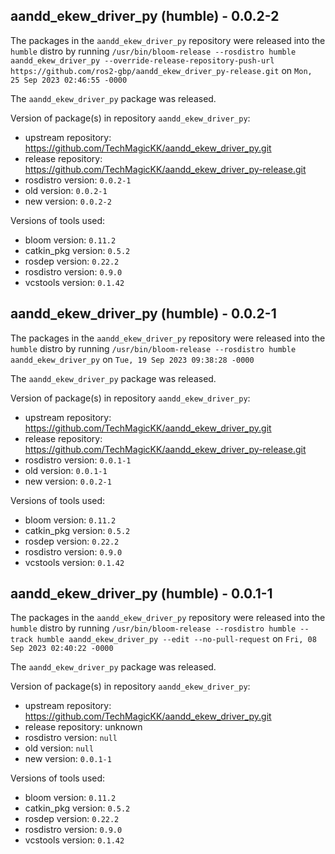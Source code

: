 ## aandd_ekew_driver_py (humble) - 0.0.2-2

The packages in the `aandd_ekew_driver_py` repository were released into the `humble` distro by running `/usr/bin/bloom-release --rosdistro humble aandd_ekew_driver_py --override-release-repository-push-url https://github.com/ros2-gbp/aandd_ekew_driver_py-release.git` on `Mon, 25 Sep 2023 02:46:55 -0000`

The `aandd_ekew_driver_py` package was released.

Version of package(s) in repository `aandd_ekew_driver_py`:

- upstream repository: https://github.com/TechMagicKK/aandd_ekew_driver_py.git
- release repository: https://github.com/TechMagicKK/aandd_ekew_driver_py-release.git
- rosdistro version: `0.0.2-1`
- old version: `0.0.2-1`
- new version: `0.0.2-2`

Versions of tools used:

- bloom version: `0.11.2`
- catkin_pkg version: `0.5.2`
- rosdep version: `0.22.2`
- rosdistro version: `0.9.0`
- vcstools version: `0.1.42`


## aandd_ekew_driver_py (humble) - 0.0.2-1

The packages in the `aandd_ekew_driver_py` repository were released into the `humble` distro by running `/usr/bin/bloom-release --rosdistro humble aandd_ekew_driver_py` on `Tue, 19 Sep 2023 09:38:28 -0000`

The `aandd_ekew_driver_py` package was released.

Version of package(s) in repository `aandd_ekew_driver_py`:

- upstream repository: https://github.com/TechMagicKK/aandd_ekew_driver_py.git
- release repository: https://github.com/TechMagicKK/aandd_ekew_driver_py-release.git
- rosdistro version: `0.0.1-1`
- old version: `0.0.1-1`
- new version: `0.0.2-1`

Versions of tools used:

- bloom version: `0.11.2`
- catkin_pkg version: `0.5.2`
- rosdep version: `0.22.2`
- rosdistro version: `0.9.0`
- vcstools version: `0.1.42`


## aandd_ekew_driver_py (humble) - 0.0.1-1

The packages in the `aandd_ekew_driver_py` repository were released into the `humble` distro by running `/usr/bin/bloom-release --rosdistro humble --track humble aandd_ekew_driver_py --edit --no-pull-request` on `Fri, 08 Sep 2023 02:40:22 -0000`

The `aandd_ekew_driver_py` package was released.

Version of package(s) in repository `aandd_ekew_driver_py`:

- upstream repository: https://github.com/TechMagicKK/aandd_ekew_driver_py.git
- release repository: unknown
- rosdistro version: `null`
- old version: `null`
- new version: `0.0.1-1`

Versions of tools used:

- bloom version: `0.11.2`
- catkin_pkg version: `0.5.2`
- rosdep version: `0.22.2`
- rosdistro version: `0.9.0`
- vcstools version: `0.1.42`


